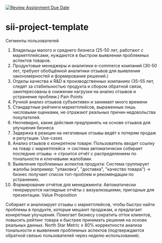 [![Review Assignment Due Date](https://classroom.github.com/assets/deadline-readme-button-22041afd0340ce965d47ae6ef1cefeee28c7c493a6346c4f15d667ab976d596c.svg)](https://classroom.github.com/a/P3ZvldYO)
# sii-project-template

Сегменты пользователей
1. Владельцы малого и среднего бизнеса (25-50 лет, работают с маркетплейсами, нуждаются в быстром выявлении проблемных аспектов товаров.
2. Продуктовые менеджеры и аналитики e-commerce компаний (30-50 лет, требуют обобщённой аналитики отзывов для выявления закономерностей и формирования решений.)
3. Отделы качества и R&D в производственных компаниях (35–55 лет, следят за стабильностью продукта и сбором обратной связи, заинтересованы в снижении нагрузки на анализ отзывов и устранение проблем.)
Pain Points 
1. Ручной анализ отзывов субъективен и занимает много времени
2. Стандартные рейтинги маркетплейсов, выраженные лишь числовыми оценками, не отражают реальных причин недовольства покупателей.
3. Неочевидно, какие действия предпринять на основе отзывов для улучшения бизнеса
4. Задержка в реакции на негативные отзывы ведёт к потерям продаж и репутации.
Use-cases 
1. Анализ отзывов о конкретном товаре:
Пользователь вводит ссылку на товар с маркетплейса → система автоматически собирает последние отзывы → строится отчёт с распределением по тональности и ключевыми жалобами.
2. Выявление проблемных аспектов продукта:
Система группирует жалобы (например: "упаковка", "доставка", "качество товара") → бизнес получает список топ-проблем и рекомендации по устранению.
3. Формирование отчётов для менеджмента:
Автоматически генерируются наглядные отчёты с визуализациями, пригодные для презентации.
Value Proposition

Собирает и анализирует отзывы с маркетплейсов, чтобы быстро найти проблемы в продукте, которые мешают продажам, и предлагает конкретные улучшения. Помогает бизнесу сократить отток клиентов, повысить рейтинг товара и быстрее принимать решения на основе реальных данных.
North Star Metric
≥ 80% корректности анализа тональности и выявления проблемных аспектов (подтверждается обратной связью пользователей через неделю использования).
